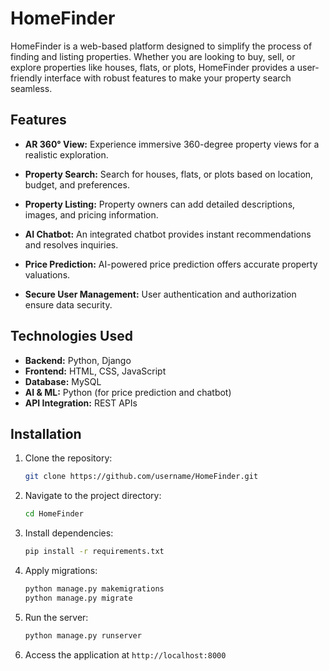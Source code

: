 # HomeFinder

HomeFinder is a web-based platform designed to simplify the process of finding and listing properties. Whether you are looking to buy, sell, or explore properties like houses, flats, or plots, HomeFinder provides a user-friendly interface with robust features to make your property search seamless.

## Features

- **AR 360° View:** Experience immersive 360-degree property views for a realistic exploration.

- **Property Search:** Search for houses, flats, or plots based on location, budget, and preferences.
- **Property Listing:** Property owners can add detailed descriptions, images, and pricing information.
- **AI Chatbot:** An integrated chatbot provides instant recommendations and resolves inquiries.
- **Price Prediction:** AI-powered price prediction offers accurate property valuations.
- **Secure User Management:** User authentication and authorization ensure data security.

## Technologies Used

- **Backend:** Python, Django
- **Frontend:** HTML, CSS, JavaScript
- **Database:** MySQL
- **AI & ML:** Python (for price prediction and chatbot)
- **API Integration:** REST APIs

## Installation

1. Clone the repository:
   ```bash
   git clone https://github.com/username/HomeFinder.git
   ```
2. Navigate to the project directory:
   ```bash
   cd HomeFinder
   ```
3. Install dependencies:
   ```bash
   pip install -r requirements.txt
   ```
4. Apply migrations:
   ```bash
   python manage.py makemigrations
   python manage.py migrate
   ```
5. Run the server:
   ```bash
   python manage.py runserver
   ```
6. Access the application at `http://localhost:8000`



